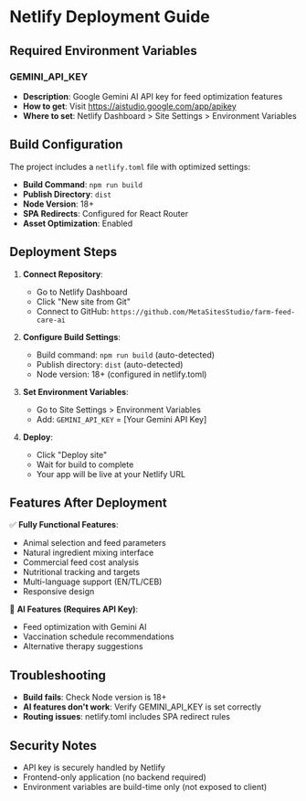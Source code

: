 # Netlify Deployment Guide

## Required Environment Variables

### GEMINI_API_KEY
- **Description**: Google Gemini AI API key for feed optimization features
- **How to get**: Visit https://aistudio.google.com/app/apikey
- **Where to set**: Netlify Dashboard > Site Settings > Environment Variables

## Build Configuration

The project includes a `netlify.toml` file with optimized settings:
- **Build Command**: `npm run build`
- **Publish Directory**: `dist`
- **Node Version**: 18+
- **SPA Redirects**: Configured for React Router
- **Asset Optimization**: Enabled

## Deployment Steps

1. **Connect Repository**:
   - Go to Netlify Dashboard
   - Click "New site from Git"
   - Connect to GitHub: `https://github.com/MetaSitesStudio/farm-feed-care-ai`

2. **Configure Build Settings**:
   - Build command: `npm run build` (auto-detected)
   - Publish directory: `dist` (auto-detected)
   - Node version: 18+ (configured in netlify.toml)

3. **Set Environment Variables**:
   - Go to Site Settings > Environment Variables
   - Add: `GEMINI_API_KEY` = [Your Gemini API Key]

4. **Deploy**:
   - Click "Deploy site"
   - Wait for build to complete
   - Your app will be live at your Netlify URL

## Features After Deployment

✅ **Fully Functional Features**:
- Animal selection and feed parameters
- Natural ingredient mixing interface
- Commercial feed cost analysis
- Nutritional tracking and targets
- Multi-language support (EN/TL/CEB)
- Responsive design

🔑 **AI Features (Requires API Key)**:
- Feed optimization with Gemini AI
- Vaccination schedule recommendations
- Alternative therapy suggestions

## Troubleshooting

- **Build fails**: Check Node version is 18+
- **AI features don't work**: Verify GEMINI_API_KEY is set correctly
- **Routing issues**: netlify.toml includes SPA redirect rules

## Security Notes

- API key is securely handled by Netlify
- Frontend-only application (no backend required)
- Environment variables are build-time only (not exposed to client)